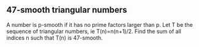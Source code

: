 ## 47-smooth triangular numbers

A number is p-smooth if it has no prime factors larger than p.
Let T be the sequence of triangular numbers, ie T(n)=n(n+1)/2.
Find the sum of all indices n such that T(n) is 47-smooth.
